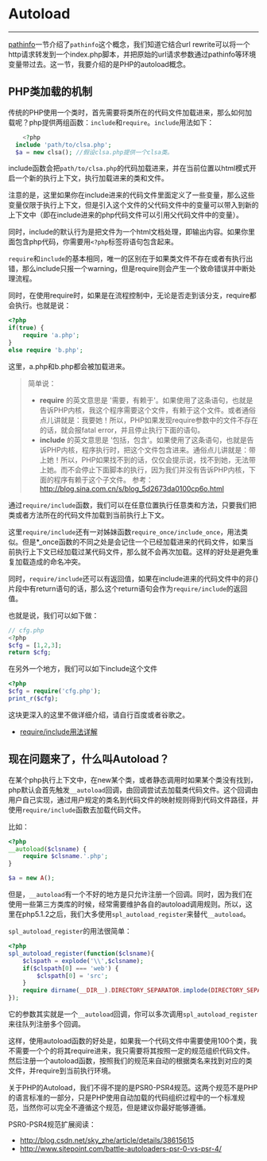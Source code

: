 # Autoload
---

[pathinfo](0.1.0-pathinfo.md)一节介绍了`pathinfo`这个概念，我们知道它结合url rewrite可以将一个http请求转发到一个index.php脚本，并把原始的url请求参数通过pathinfo等环境变量带过去。这一节，我要介绍的是PHP的autoload概念。

PHP类加载的机制
---

传统的PHP使用一个类时，首先需要将类所在的代码文件加载进来，那么如何加载呢？php提供两组函数：`include`和`require`。`include`用法如下：

```php
	<?php
  include 'path/to/clsa.php';
  $a = new clsa(); //假设clsa.php提供一个clsa类。
```

include函数会把`path/to/clsa.php`的代码加载进来，并在当前位置以html模式开启一个新的执行上下文，执行加载进来的类和文件。

注意的是，这里如果你在include进来的代码文件里面定义了一些变量，那么这些变量仅限于执行上下文，但是引入这个文件的父代码文件中的变量可以带入到新的上下文中（即在include进来的php代码文件可以引用父代码文件中的变量）。

同时，include的默认行为是把文件为一个html文档处理，即输出内容。如果你里面包含php代码，你需要用`<?php`标签将语句包含起来。

`require`和`include`的基本相同，唯一的区别在于如果类文件不存在或者有执行出错，那么include只报一个warning，但是require则会产生一个致命错误并中断处理流程。

同时，在使用require时，如果是在流程控制中，无论是否走到该分支，require都会执行。也就是说：

```php
<?php
if(true) {
	require 'a.php';
}
else require 'b.php';
```
这里，a.php和b.php都会被加载进来。

>简单说：
>
> * **require** 的英文意思是 '需要，有赖于'。如果使用了这条语句，也就是告诉PHP内核，我这个程序需要这个文件，有赖于这个文件。或者通俗点儿讲就是：我要她！所以，PHP如果发现require参数中的文件不存在的话，就会报fatal error，并且停止执行下面的语句。
> * **include** 的英文意思是 '包括，包含'。如果使用了这条语句，也就是告诉PHP内核，程序执行时，把这个文件包含进来。通俗点儿讲就是：带上她！所以，PHP如果找不到的话，仅仅会提示说，找不到她，无法带上她。而不会停止下面脚本的执行，因为我们并没有告诉PHP内核，下面的程序有赖于这个子文件。
> 参考：<http://blog.sina.com.cn/s/blog_5d2673da0100cp6o.html>

通过`require/include`函数，我们可以在任意位置执行任意类和方法，只要我们把类或者方法所在的代码文件加载到当前执行上下文。

这里`require/include`还有一对姊妹函数`require_once/include_once`，用法类似。但是*_once函数的不同之处是会记住一个已经加载进来的代码文件，如果当前执行上下文已经加载过某代码文件，那么就不会再次加载。这样的好处是避免重复加载造成的命名冲突。

同时，`require/include`还可以有返回值，如果在include进来的代码文件中的非{}片段中有return语句的话，那么这个return语句会作为`require/include`的返回值。

也就是说，我们可以如下做：

```php
// cfg.php
<?php
$cfg = [1,2,3];
return $cfg;
```
在另外一个地方，我们可以如下include这个文件

```php
<?php
$cfg = require('cfg.php');
print_r($cfg);
```

这块更深入的这里不做详细介绍，请自行百度或者谷歌之。

* [require/include用法详解](http://www.cnblogs.com/xia520pi/p/3697099.html)


现在问题来了，什么叫Autoload？
---

在某个php执行上下文中，在new某个类，或者静态调用时如果某个类没有找到，php默认会首先触发`__autoload`回调，由回调尝试去加载类代码文件。这个回调由用户自己实现，通过用户规定的类名到代码文件的映射规则得到代码文件路径，并使用`require/include`函数去加载代码文件。


比如：

```php
<?php
__autoload($clsname) {
	require $clsname.'.php';
}

$a = new A();
```

但是，`__autoload`有一个不好的地方是只允许注册一个回调。同时，因为我们在使用一些第三方类库的时候，经常需要维护各自的autoload调用规则。所以，这里在php5.1.2之后，我们大多使用`spl_autoload_register`来替代`__autoload`。

`spl_autoload_register`的用法很简单：


```php
<?php
spl_autoload_register(function($clsname){
	$clspath = explode('\\',$clsname);
	if($clspath[0] === 'web') {
		$clspath[0] = 'src';
	}
	require dirname(__DIR__).DIRECTORY_SEPARATOR.implode(DIRECTORY_SEPARATOR,$clspath).'.php';
});
```

它的参数其实就是一个`__autoload`回调，你可以多次调用`spl_autoload_register`来往队列注册多个回调。

这样，使用autoload函数的好处是，如果我一个代码文件中需要使用100个类，我不需要一个个的将其require进来，我只需要将其按照一定的规范组织代码文件。然后注册一个autoload函数，按照我们的规范来自动的根据类名来找到对应的类文件，并require到当前执行环境。

关于PHP的Autoload，我们不得不提的是PSR0-PSR4规范。这两个规范不是PHP的语言标准的一部分，只是PHP使用自动加载的代码组织过程中的一个标准规范，当然你可以完全不遵循这个规范，但是建议你最好能够遵循。

PSR0-PSR4规范扩展阅读：

- <http://blog.csdn.net/sky_zhe/article/details/38615615>
- <http://www.sitepoint.com/battle-autoloaders-psr-0-vs-psr-4/>
